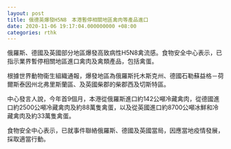 ```yaml
---
layout: post
title: 俄德英爆發H5N8　本港暫停相關地區禽肉等產品進口
date: 2020-11-06 19:17:04.000000000 +08:00
categories: rthk
---
```


俄羅斯、德國及英國部分地區爆發高致病性H5N8禽流感。食物安全中心表示，已指示業界暫停相關地區進口禽肉及禽類產品，包括禽蛋。

根據世界動物衞生組織通報，爆發地區為俄羅斯托木斯克州、德國石勒蘇益格－荷爾斯泰因州北弗里斯蘭區、及英國柴郡的柴郡西及切斯特區。

中心發言人說，今年首9個月，本港從俄羅斯進口約142公噸冷藏禽肉，從德國進口約2500公噸冷藏禽肉及約88萬隻禽蛋，以及從英國進口約8700公噸冰鮮和冷藏禽肉及約33萬隻禽蛋。

食物安全中心表示，已就事件聯絡俄羅斯、德國及英國當局，因應當地疫情發展，採取適當行動。

